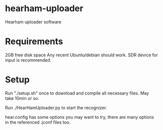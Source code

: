 # hearham-uploader
Hearham uploader software

# Requirements

2GB free disk space
Any recent Ubuntu/debian should work.
SDR device for input is recommended.

# Setup
Run "./setup.sh" once to download and compile all necessary files. May take 10min or so.

Run ./HearHamUploader.py to start the recognizer.

hear.config has some options you may want to try, there are many options in the referenced .jconf files too.
